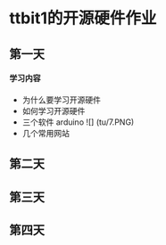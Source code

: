 # ttbit1的开源硬件作业


## 第一天

#### 学习内容

-  为什么要学习开源硬件
- 如何学习开源硬件
- 三个软件
     arduino
  ![] (tu/7.PNG)
- 几个常用网站

## 第二天

## 第三天

## 第四天
